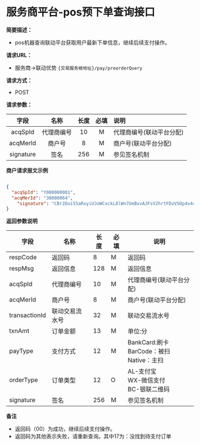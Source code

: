 # 服务商平台-pos预下单查询接口
    
**简要描述：** 

- pos机器查询联动平台获取用户最新下单信息，继续后续支付操作。

**请求URL：** 
- 服务商->联动优势
`{交易服务根地址}/pay/preorderQuery`
  
**请求方式：**
- POST 

**请求参数：** 


|	字段	 |	名称	  |	长度  	|	必填  	|	说明	  |
|:--------:|:--------:|:--------:|:--------:|:--------|
|	acqSpId	|	代理商编号	|	10	|	M	|	代理商编号(联动平台分配)	|
|	acqMerId	|	商户号	|	8	|	M	|	商户号(联动平台分配)	|
|	signature	|	签名	|	256	|	M	|	参见签名机制	|

 **商户请求报文示例**

```json

{
  "acqSpId": "Y000000001",
  "acqMerId": "30000064",
	"signature": "CBr2Dui55aRxyiUJoWCxckL8lWn7UeBxvAJFsV2hrtFDvVSOp4v4cgUPc1Nk3e1d+oitAhi9b3AAVSoAuEWV0fKKIQRwYTSPTzLbX9fLXq2KE423Km5GW5HWqpN8+guCH1UUpSlNVzVYax9h5D/n2YSWv/g6KWZYye+kEP8K3rA="
}

```

 **返回参数说明** 
 
|	字段	|	名称	|	长度	|	必填	|	说明	|
|--------|-------|--------|--------|--------|
|	respCode	|	返回码	|	8	|	M	|	返回码	|
|	respMsg	|	返回信息	|	128	|	M	|	返回信息	|
|	acqSpId	|	代理商编号	|	10	|	M	|	代理商编号(联动平台分配)	|
|	acqMerId	|	商户号	|	8	|	M	|	商户号(联动平台分配)	|
|	transactionId	|	联动交易流水号	|	32	|	M	| 联动交易流水号	|
|	txnAmt	|	订单金额	|	13	|	M	|	单位:分	|
|	payType	|	支付方式	|	12	|	M	|	BankCard:刷卡<br> BarCode：被扫<br> Native：主扫	|
|	orderType	|	订单类型	|	12	|	O	|	AL-支付宝 <br> WX-微信支付 <br> BC-银联二维码	|
|	signature	|	签名	|	256	|	M	|	参见签名机制	|

**备注** 

- 返回码（00）为成功，继续后续支付操作。
- 返回码为其他表示失败，请重新查询。其中17为：没找到待支付订单
